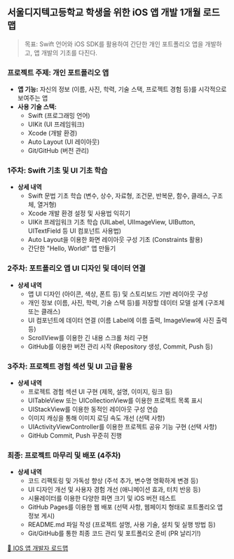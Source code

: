 ## 서울디지텍고등학교 학생을 위한 iOS 앱 개발 1개월 로드맵

> 목표: Swift 언어와 iOS SDK를 활용하여 간단한 개인 포트폴리오 앱을 개발하고, 앱 개발의 기초를 다진다.

### 프로젝트 주제: 개인 포트폴리오 앱

*   **앱 기능:** 자신의 정보 (이름, 사진, 학력, 기술 스택, 프로젝트 경험 등)를 시각적으로 보여주는 앱
*   **사용 기술 스택:**
    *   Swift (프로그래밍 언어)
    *   UIKit (UI 프레임워크)
    *   Xcode (개발 환경)
    *   Auto Layout (UI 레이아웃)
    *   Git/GitHub (버전 관리)

### 1주차: Swift 기초 및 UI 기초 학습

*   **상세 내역**
    *   Swift 문법 기초 학습 (변수, 상수, 자료형, 조건문, 반복문, 함수, 클래스, 구조체, 열거형)
    *   Xcode 개발 환경 설정 및 사용법 익히기
    *   UIKit 프레임워크 기초 학습 (UILabel, UIImageView, UIButton, UITextField 등 UI 컴포넌트 사용법)
    *   Auto Layout을 이용한 화면 레이아웃 구성 기초 (Constraints 활용)
    *   간단한 "Hello, World!" 앱 만들기

### 2주차: 포트폴리오 앱 UI 디자인 및 데이터 연결

*   **상세 내역**
    *   앱 UI 디자인 (아이콘, 색상, 폰트 등) 및 스토리보드 기반 레이아웃 구성
    *   개인 정보 (이름, 사진, 학력, 기술 스택 등)를 저장할 데이터 모델 설계 (구조체 또는 클래스)
    *   UI 컴포넌트에 데이터 연결 (이름 Label에 이름 출력, ImageView에 사진 출력 등)
    *   ScrollView를 이용한 긴 내용 스크롤 처리 구현
    *   GitHub를 이용한 버전 관리 시작 (Repository 생성, Commit, Push 등)

### 3주차: 프로젝트 경험 섹션 및 UI 고급 활용

*   **상세 내역**
    *   프로젝트 경험 섹션 UI 구현 (제목, 설명, 이미지, 링크 등)
    *   UITableView 또는 UICollectionView를 이용한 프로젝트 목록 표시
    *   UIStackView를 이용한 동적인 레이아웃 구성 연습
    *   이미지 캐싱을 통해 이미지 로딩 속도 개선 (선택 사항)
    *   UIActivityViewController를 이용한 프로젝트 공유 기능 구현 (선택 사항)
    *   GitHub Commit, Push 꾸준히 진행

### 최종: 프로젝트 마무리 및 배포 (4주차)

*   **상세 내역**
    *   코드 리팩토링 및 가독성 향상 (주석 추가, 변수명 명확하게 변경 등)
    *   UI 디자인 개선 및 사용자 경험 개선 (애니메이션 효과, 터치 반응 등)
    *   시뮬레이터를 이용한 다양한 화면 크기 및 iOS 버전 테스트
    *   GitHub Pages를 이용한 웹 배포 (선택 사항, 웹페이지 형태로 포트폴리오 앱 정보 게시)
    *   README.md 파일 작성 (프로젝트 설명, 사용 기술, 설치 및 실행 방법 등)
    *   Git/GitHub를 통한 최종 코드 관리 및 포트폴리오 준비 (PR 날리기!)

[🔗 IOS 앱 개발자 로드맵](https://roadmap.sh/ios)

